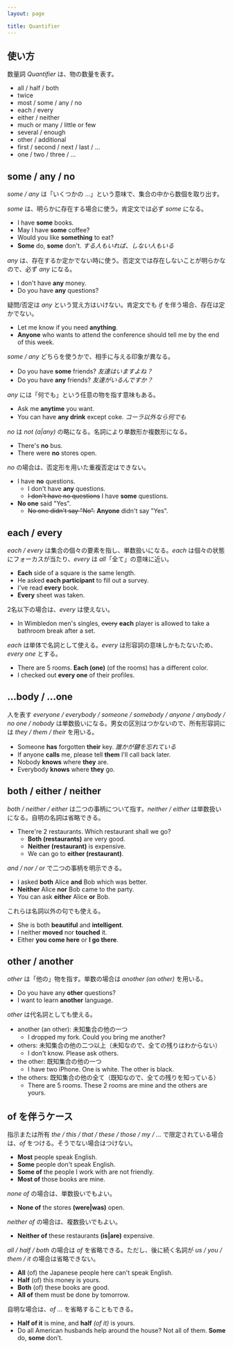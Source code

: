 ```yaml
---
layout: page

title: Quantifier
---
```


## 使い方

数量詞 _Quantifier_ は、物の数量を表す。

* all / half / both
* twice
* most / some / any / no
* each / every
* either / neither
* much or many / little or few
* several / enough
* other / additional
* first / second / next / last / ...
* one / two / three / ...

## some / any / no

_some / any_ は「いくつかの ...」という意味で、集合の中から数個を取り出す。

_some_ は、明らかに存在する場合に使う。肯定文では必ず _some_ になる。

* I have __some__ books.
* May I have __some__ coffee?
* Would you like __something__ to eat?
* __Some__ do, __some__ don't. _する人もいれば、しない人もいる_

_any_ は、存在するか定かでない時に使う。否定文では存在しないことが明らかなので、必ず _any_ になる。

* I don't have __any__ money.
* Do you have __any__ questions?

疑問/否定は _any_ という覚え方はいけない。肯定文でも _if_ を伴う場合、存在は定かでない。

* Let me know if you need __anything__.
* __Anyone__ who wants to attend the conference should tell me by the end of this week.

_some / any_ どちらを使うかで、相手に与える印象が異なる。

* Do you have __some__ friends? _友達はいますよね？_
* Do you have __any__ friends? _友達がいるんですか？_

_any_ には「何でも」という任意の物を指す意味もある。

* Ask me __anytime__ you want.
* You can have __any drink__ except coke. _コーラ以外なら何でも_

_no_ は _not (a|any)_ の略になる。名詞により単数形か複数形になる。

* There's __no__ bus.
* There were __no__ stores open.

_no_ の場合は、否定形を用いた重複否定はできない。

* I have __no__ questions.
  * I don't have __any__ questions.
  * <del>I don't have no questions</del> I have __some__ questions.
* __No one__ said "Yes".
  * <del>No one didn't say "No".</del> __Anyone__ didn't say "Yes".

## each / every

_each / every_ は集合の個々の要素を指し、単数扱いになる。_each_ は個々の状態にフォーカスが当たり、_every_ は _all_「全て」の意味に近い。

* __Each__ side of a square is the same length.
* He asked __each participant__ to fill out a survey.
* I've read __every__ book.
* __Every__ sheet was taken.

2名以下の場合は、_every_ は使えない。

* In Wimbledon men's singles, <del>every</del> __each__ player is allowed to take a bathroom break after a set.

_each_ は単体で名詞として使える。_every_ は形容詞の意味しかもたないため、_every one_ とする。

* There are 5 rooms. __Each (one)__ (of the rooms) has a different color.
* I checked out __every one__ of their profiles.

## ...body / ...one

人を表す _everyone / everybody / someone / somebody / anyone / anybody / no one / nobody_ は単数扱いになる。男女の区別はつかないので、所有形容詞には _they / them / their_ を用いる。

* Someone __has__ forgotten __their__ key. _誰かが鍵を忘れている_
* If anyone __calls__ me, please tell __them__ I'll call back later.
* Nobody __knows__ where __they__ are.
* Everybody __knows__ where __they__ go.

## both / either / neither

_both / neither / either_ は二つの事柄について指す。_neither / either_ は単数扱いになる。自明の名詞は省略できる。

* There're 2 restaurants. Which restaurant shall we go?
  * __Both (restaurants)__ are very good.
  * __Neither (restaurant)__ is expensive.
  * We can go to __either (restaurant)__.

_and / nor / or_ で二つの事柄を明示できる。

* I asked __both__ Alice __and__ Bob which was better.
* __Neither__ Alice __nor__ Bob came to the party.
* You can ask __either__ Alice __or__ Bob.

これらは名詞以外の句でも使える。

* She is both __beautiful__ and __intelligent__.
* I neither __moved__ nor __touched__ it.
* Either __you come here__ or __I go there__.

## other / another

_other_ は「他の」物を指す。単数の場合は _another (an other)_ を用いる。

* Do you have any __other__ questions?
* I want to learn __another__ language.

_other_ は代名詞としても使える。

* another (an other): 未知集合の他の一つ
  * I dropped my fork. Could you bring me another?
* others: 未知集合の他の二つ以上（未知なので、全ての残りはわからない）
  * I don't know. Please ask others.
* the other: 既知集合の他の一つ
  * I have two iPhone. One is white. The other is black.
* the others: 既知集合の他の全て（既知なので、全ての残りを知っている）
  * There are 5 rooms. These 2 rooms are mine and the others are yours.

## of を伴うケース

指示または所有 _the / this / that / these / those / my / ..._ で限定されている場合は、_of_ をつける。そうでない場合はつけない。

* __Most__ people speak English.
* __Some__ people don't speak English.
* __Some of__ the people I work with are not friendly.
* __Most of__ those books are mine.

_none of_ の場合は、単数扱いでもよい。

* __None of__ the stores __(were|was)__ open.

_neither of_ の場合は、複数扱いでもよい。

* __Neither of__ these restaurants __(is|are)__ expensive.

_all / half / both_ の場合は _of_ を省略できる。ただし、後に続く名詞が _us / you / them / it_ の場合は省略できない。

* __All__ (of) the Japanese people here can't speak English.
* __Half__ (of) this money is yours.
* __Both__ (of) these books are good.
* __All of__ them must be done by tomorrow.

自明な場合は、_of ..._ を省略することもできる。

* __Half of it__ is mine, and __half__ _(of it)_ is yours.
* Do all American husbands help around the house? Not all of them. __Some__ do, __some__ don’t.

